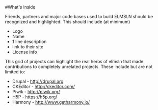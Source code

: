 #What's Inside

Friends, partners and major code bases used to build ELMSLN should be recognized and highlighted. This should include (at minimum)
- Logo
- Name
- 1 line description
- link to their site
- License info

This grid of projects can highlight the real heros of elmsln that made contributions to completely unrelated projects. These include but are not limited to:
- Drupal - http://drupal.org
- CKEditor - http://ckeditor.com/
- Piwik - http://piwik.org/
- H5P - https://h5p.org/
- Harmony - http://www.getharmony.io/
